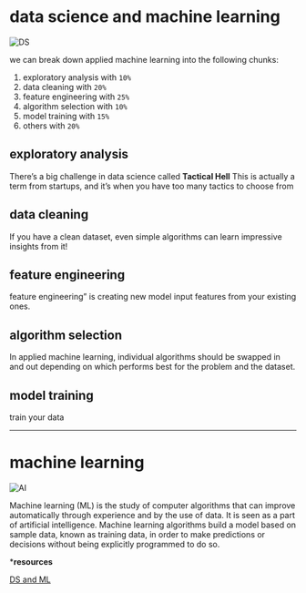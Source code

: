 # data science and machine learning

![DS](https://miro.medium.com/max/2560/1*utq2Z3v9AZkV8-_MyStMIA.png)

we can break down applied machine learning into the following chunks:
1. exploratory analysis with `10%`
2. data cleaning with `20%`
3. feature engineering with `25%`
4. algorithm selection with `10%`
5. model training with `15%`
6. others with `20%`


## exploratory analysis
There’s a big challenge in data science called **Tactical Hell** This is actually a term from startups, and it’s when you have too many tactics to choose from

## data cleaning
If you have a clean dataset, even simple algorithms can learn impressive insights from it!

## feature engineering
feature engineering” is creating new model input features from your existing ones.

## algorithm selection
In applied machine learning, individual algorithms should be swapped in and out depending on which performs best for the problem and the dataset.

## model training
train your data


------------------------------


# machine learning

![AI](https://www.einfochips.com/blog/wp-content/uploads/2018/11/how-to-develop-machine-learning-applications-for-business-featured.jpg)

Machine learning (ML) is the study of computer algorithms that can improve automatically through experience and by the use of data. It is seen as a part of artificial intelligence. Machine learning algorithms build a model based on sample data, known as training data, in order to make predictions or decisions without being explicitly programmed to do so.

***resources**

[DS and ML](https://elitedatascience.com/primer)